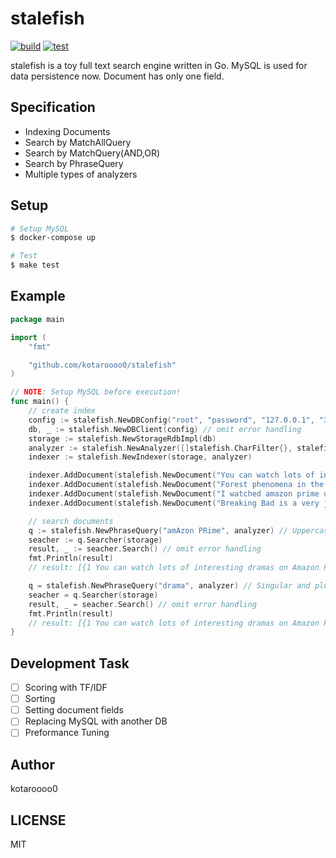 # stalefish

[![build](https://github.com/kotaroooo0/stalefish/actions/workflows/build.yml/badge.svg)](https://github.com/kotaroooo0/stalefish/actions/workflows/build.yml)
[![test](https://github.com/kotaroooo0/stalefish/actions/workflows/test.yml/badge.svg)](https://github.com/kotaroooo0/stalefish/actions/workflows/test.yml)

stalefish is a toy full text search engine written in Go.
MySQL is used for data persistence now.
Document has only one field.

## Specification

- Indexing Documents
- Search by MatchAllQuery
- Search by MatchQuery(AND,OR)
- Search by PhraseQuery
- Multiple types of analyzers

## Setup

```sh
# Setup MySQL
$ docker-compose up

# Test
$ make test
```

## Example

```go
package main

import (
	"fmt"

	"github.com/kotaroooo0/stalefish"
)

// NOTE: Setup MySQL before execution!
func main() {
	// create index
	config := stalefish.NewDBConfig("root", "password", "127.0.0.1", "3306", "stalefish")
	db, _ := stalefish.NewDBClient(config) // omit error handling
	storage := stalefish.NewStorageRdbImpl(db)
	analyzer := stalefish.NewAnalyzer([]stalefish.CharFilter{}, stalefish.StandardTokenizer{}, []stalefish.TokenFilter{stalefish.StemmerFilter{}, stalefish.LowercaseFilter{}, stalefish.StopWordFilter{}})
	indexer := stalefish.NewIndexer(storage, analyzer)

	indexer.AddDocument(stalefish.NewDocument("You can watch lots of interesting dramas on Amazon Prime."))
	indexer.AddDocument(stalefish.NewDocument("Forest phenomena in the Amazon are a prime concern."))
	indexer.AddDocument(stalefish.NewDocument("I watched amazon prime until late at night yesterday."))
	indexer.AddDocument(stalefish.NewDocument("Breaking Bad is a very jarring drama."))

	// search documents
	q := stalefish.NewPhraseQuery("amAzon PRime", analyzer) // Uppercase and lowercase notation fluctuation
	seacher := q.Searcher(storage)
	result, _ := seacher.Search() // omit error handling
	fmt.Println(result)
	// result: [{1 You can watch lots of interesting dramas on Amazon Prime.} {3 I watched amazon prime until late at night yesterday.}]

	q = stalefish.NewPhraseQuery("drama", analyzer) // Singular and plural notation fluctuations
	seacher = q.Searcher(storage)
	result, _ = seacher.Search() // omit error handling
	fmt.Println(result)
	// result: [{1 You can watch lots of interesting dramas on Amazon Prime.} {4 Breaking Bad is a very jarring drama.}]
}
```

## Development Task

- [ ] Scoring with TF/IDF
- [ ] Sorting
- [ ] Setting document fields
- [ ] Replacing MySQL with another DB
- [ ] Preformance Tuning

## Author

kotaroooo0

## LICENSE

MIT
